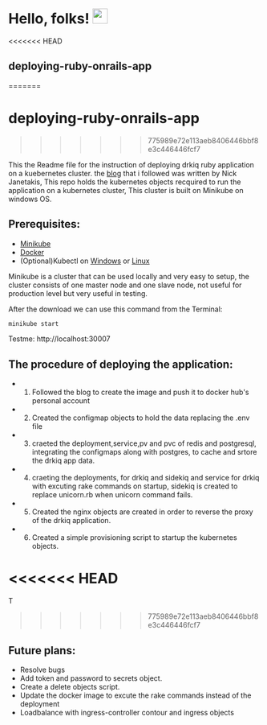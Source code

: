 # Hello, folks! <img src="https://raw.githubusercontent.com/MartinHeinz/MartinHeinz/master/wave.gif" width="30px">

<<<<<<< HEAD
## deploying-ruby-onrails-app
=======
# deploying-ruby-onrails-app
>>>>>>> 775989e72e113aeb8406446bbf8e3c446446fcf7

This the Readme file for the instruction of deploying drkiq ruby application on a kuebernetes cluster.
 the [blog](https://semaphoreci.com/community/tutorials/dockerizing-a-ruby-on-rails-application) that i followed was written by Nick Janetakis, This repo holds the kubernetes objects recquired to run the application on a kubernetes cluster, This cluster is built on Minikube on windows OS.

 ## Prerequisites:
 * [Minikube](https://minikube.sigs.k8s.io/docs/start/)
 * [Docker](https://docs.docker.com/get-docker/)
 * (Optional)Kubectl on [Windows](https://kubernetes.io/docs/tasks/tools/install-kubectl-windows/) or [Linux](https://kubernetes.io/docs/tasks/tools/install-kubectl-linux/)


Minikube is a cluster that can be used locally and very easy to setup, the cluster consists of one master node and one slave node, not useful for production level but very useful in testing.

 After the download we can use this command from the Terminal:
```bash
minikube start
```
 Testme: http://localhost:30007

## The procedure of deploying the application:
* 1) Followed the blog to create the image and push it to docker hub's personal account
* 2) Created the configmap objects to hold the data replacing the .env file
* 3) craeted the deployment,service,pv and pvc of redis and postgresql, integrating the configmaps  along with postgres, to cache and srtore the drkiq app data.
* 4) craeting the deployments, for drkiq and sidekiq and service for drkiq with excuting rake commands on startup, sidekiq is created to replace unicorn.rb when unicorn command fails.
* 5) Created the nginx objects are created in order to reverse the proxy of the drkiq application.
* 6) Created a simple provisioning script to startup the kubernetes objects.

<<<<<<< HEAD
=======
T
>>>>>>> 775989e72e113aeb8406446bbf8e3c446446fcf7

## Future plans:
* Resolve bugs 
* Add token and password to secrets object.
* Create a delete objects script.
* Update the docker image to excute the rake commands instead of the deployment
* Loadbalance with ingress-controller contour and ingress objects
